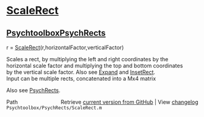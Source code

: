 # [ScaleRect](ScaleRect)
## [Psychtoolbox](Psychtoolbox)[PsychRects](PsychRects)

r = [ScaleRect](ScaleRect)(r,horizontalFactor,verticalFactor)  
  
Scales a rect, by multiplying the left and right coordinates by the   
horizontal scale factor and multiplying the top and bottom coordinates  
by the vertical scale factor. Also see [Expand](Expand) and [InsetRect](InsetRect).   
Input can be multiple rects, concatenated into a Mx4 matrix  
  
Also see [PsychRects](PsychRects).  




<div class="code_header" style="text-align:right;">
  <span style="float:left;">Path&nbsp;&nbsp;</span> <span class="counter">Retrieve <a href=
  "https://raw.github.com/Psychtoolbox-3/Psychtoolbox-3/beta/Psychtoolbox/PsychRects/ScaleRect.m">current version from GitHub</a> | View <a href=
  "https://github.com/Psychtoolbox-3/Psychtoolbox-3/commits/beta/Psychtoolbox/PsychRects/ScaleRect.m">changelog</a></span>
</div>
<div class="code">
  <code>Psychtoolbox/PsychRects/ScaleRect.m</code>
</div>

